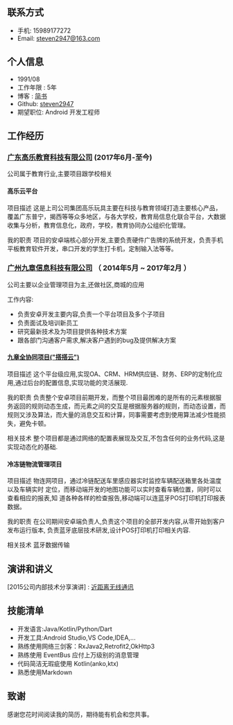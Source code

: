 
## 联系方式

* 手机: 15989177272
* Email: steven2947@163.com

## 个人信息

* 1991/08
* 工作年限 : 5年
* 博客 : [简书](https://www.jianshu.com/u/cce7064ee2f6)
* Github: [steven2947](https://github.com/steven2947)
* 期望职位: Android 开发工程师

## 工作经历

### [广东高乐教育科技有限公司](https://www.xxzyjy.com/)  (2017年6月-至今)

公司属于教育行业,主要项目跟学校相关

#### 高乐云平台

项目描述
这是上司公司集团高乐玩具主要在科技与教育领域打造主要核心产品，覆盖广东普宁，揭西等等众多地区，与各大学校，教育局信息化联合平台，大数据收集与分析，教育信息化，政府，学校，教育协同办公组织化管理。

我的职责
项目的安卓端核心部分开发,主要负责硬件广告牌的系统开发，负责手机平板教育软件开发，串口开发的学生打卡机，定制输入法等等。

### [广州九章信息科技有限公司](http://www.jiuzhang.net/)  （ 2014年5月 ~ 2017年2月 ）

公司主要以企业管理项目为主,还做社区,商城的应用

工作内容:
* 负责安卓开发主要内容,负责一个平台项目及多个子项目
* 负责面试及培训新员工
* 研究最新技术及为项目提供各种技术方案
* 跟各部门沟通客户需求,解决客户遇到的bug及提供解决方案


#### [九章全协同项目("搭搭云")](http://www.wandoujia.com/apps/com.jz.bpm)

项目描述
这个平台级应用,实现OA、CRM、HRM供应链、财务、ERP的定制化应用,通过后台的配置信息,实现功能的灵活展现.

我的职责
负责整个安卓项目前期开发，而整个项目最困难的是所有的元素根据服务返回的规则动态生成，而元素之间的交互是根据服务器的规则，而动态设置，而规则又涉及算法，而大量的消息交互和计算，同事需要考虑到使用算法减少性能损失，避免卡顿。

相关技术
整个项目都是通过网络的配置表展现及交互,不包含任何的业务代码,这是实现动态化的基础.

#### 冷冻链物流管理项目

项目描述
物连网项目，通过冷链配送车里感应器实时监控车辆配送箱里各处温度以及车辆实时 定位，而移动端开发的地图功能可以实时查看车辆位置，同时可以查看相应的报表,知 道各种各样的检查报告,移动端可以连蓝牙POS打印机打印报表数据。

我的职责
在公司期间安卓端负责人,负责这个项目的全部开发内容,从零开始到客户发布运行版本, 负责蓝牙底层技术研发,设计POS打印机打印相关内容.

相关技术
蓝牙数据传输

## 演讲和讲义

[2015公司内部技术分享演讲] : [近距离无线通讯](https://pan.baidu.com/s/1jBd1CmEfB1NAKhZ7veGq2A#list/path=%2F)

## 技能清单

* 开发语言:Java/Kotlin/Python/Dart
* 开发工具:Android Studio,VS Code,IDEA,...
* 熟练使用网络三剑客：RxJava2,Retrofit2,OkHttp3
* 熟练使用 EventBus 应付上万级别的消息管理
* 代码简洁无瑕疵使用 Kotlin(anko,ktx)
* 熟悉使用Markdown



## 致谢

感谢您花时间阅读我的简历，期待能有机会和您共事。



